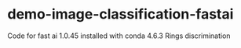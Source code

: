 # demo-image-classification-fastai
Code for fast ai 1.0.45 installed with conda 4.6.3
Rings discrimination
